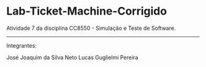 # Lab-Ticket-Machine-Corrigido
Atividade 7 da disciplina CC8550 - Simulação e Teste de Software.

---

Integrantes:

José Joaquim da Silva Neto 
Lucas Guglielmi Pereira
